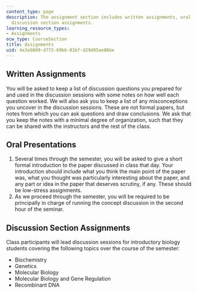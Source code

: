 ```yaml
---
content_type: page
description: The assignment section includes written assignments, oral presentations,and
  discussion section assignments.
learning_resource_types:
- Assignments
ocw_type: CourseSection
title: Assignments
uid: 4e3a9809-d772-69b6-01bf-d29d05ae86be
---
```


Written Assignments
-------------------

You will be asked to keep a list of discussion questions you prepared for and used in the discussion sessions with some notes on how well each question worked. We will also ask you to keep a list of any misconceptions you uncover in the discussion sessions. These are not formal papers, but notes from which you can ask questions and draw conclusions. We ask that you keep the notes with a minimal degree of organization, such that they can be shared with the instructors and the rest of the class.

Oral Presentations
------------------

1.  Several times through the semester, you will be asked to give a short formal introduction to the paper discussed in class that day. Your introduction should include what you think the main point of the paper was, what you thought was particularly interesting about the paper, and any part or idea in the paper that deserves scrutiny, if any. These should be low-stress assignments.
2.  As we proceed through the semester, you will be required to be principally in charge of running the concept discussion in the second hour of the seminar.  
    

Discussion Section Assignments
------------------------------

Class participants will lead discussion sessions for introductory biology students covering the following topics over the course of the semester:

*   Biochemistry
*   Genetics
*   Molecular Biology
*   Molecular Biology and Gene Regulation
*   Recombinant DNA